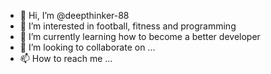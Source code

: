 - 👋 Hi, I’m @deepthinker-88
- 👀 I’m interested in football, fitness and programming
- 🌱 I’m currently learning how to become a better developer
- 💞️ I’m looking to collaborate on ...
- 📫 How to reach me ...

<!---
deepthinker-88/deepthinker-88 is a ✨ special ✨ repository because its `README.md` (this file) appears on your GitHub profile.
You can click the Preview link to take a look at your changes.
--->
